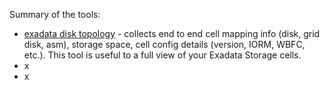 
Summary of the tools: 

- [exadata disk topology](https://github.com/karlarao/scripts/tree/master/exadata/exadata_disk_topology) - collects end to end cell mapping info (disk, grid disk, asm), storage space, cell config details (version, IORM, WBFC, etc.). This tool is useful to a full view of your Exadata Storage cells. 
- x
- x 


